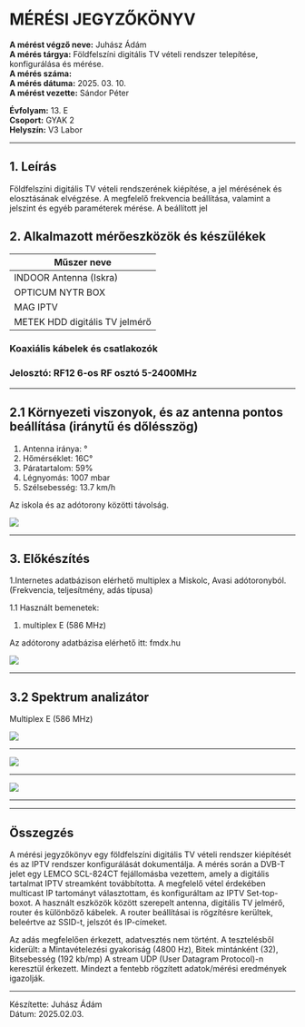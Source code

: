 
# MÉRÉSI JEGYZŐKÖNYV

**A mérést végző neve:** Juhász Ádám   
**A mérés tárgya:** Földfelszíni digitális TV vételi rendszer telepítése, konfigurálása és mérése.    
**A mérés száma:**    
**A mérés dátuma:** 2025. 03. 10.    
**A mérést vezette:** Sándor Péter  

**Évfolyam:** 13. E  
**Csoport:** GYAK 2  
**Helyszín:** V3 Labor  

--------------

## 1. Leírás

Földfelszíni digitális TV vételi rendszerének kiépítése, a jel mérésének és elosztásának elvégzése.
A megfelelő frekvencia beállítása, valamint a jelszint és egyéb paraméterek mérése. A beállított jel


## 2. Alkalmazott mérőeszközök és készülékek

| Műszer neve                                       | 
| ------------------------------------------------- | 
|INDOOR Antenna (Iskra)                             | 
| OPTICUM NYTR BOX                                  |
| MAG IPTV                                          | 
| METEK HDD digitális TV jelmérő                    |


###   Koaxiális kábelek és csatlakozók  
###   Jelosztó: RF12 6-os RF osztó 5-2400MHz

---------------------------------------------------------------------


## 2.1 Környezeti viszonyok, és az antenna pontos beállítása (iránytű és dőlésszög)  

1. Antenna iránya: °    
2. Hőmérséklet: 16C°    
3. Páratartalom: 59%      
4. Légnyomás: 1007 mbar     
5. Szélsebesség: 13.7 km/h

Az iskola és az adótorony közötti távolság.   

<img src="https://github.com/user-attachments/assets/07f635d3-2daa-442c-b126-4b8aa0e34681">


-------------------------------------------------------------

## 3. Előkészítés   

1.Internetes adatbázison elérhető multiplex a Miskolc, Avasi adótoronyból.  
(Frekvencia, teljesítmény, adás típusa) 

1.1 Használt bemenetek:      

1. multiplex E   (586 MHz)


Az adótorony adatbázisa elérhető itt: fmdx.hu    


<img src="https://github.com/user-attachments/assets/4c540d76-9f1b-409f-b305-af0ef7dad8c8">

----------------------------------------------------------------
## 3.2 Spektrum analizátor  

Multiplex E (586 MHz)  


<img src="https://github.com/user-attachments/assets/76cec688-310c-4d13-b891-67b77be2ba9b">


----------------------------------------

<img src="https://github.com/user-attachments/assets/f57188eb-ba2c-495b-8000-c34749912b03">

-----------------------------------------

<img src="https://github.com/user-attachments/assets/b767e702-5bb5-47f6-8ba1-a79b7ead6b11">


--------------------------------


-------------------
## Összegzés

A mérési jegyzőkönyv egy földfelszíni digitális TV vételi rendszer kiépítését és az IPTV rendszer konfigurálását dokumentálja. A mérés során a DVB-T jelet egy LEMCO SCL-824CT fejállomásba vezettem, amely a digitális tartalmat IPTV streamként továbbította. A megfelelő vétel érdekében multicast IP tartományt választottam, és konfiguráltam az IPTV Set-top-boxot. A használt eszközök között szerepelt antenna, digitális TV jelmérő, router és különböző kábelek. A router beállításai is rögzítésre kerültek, beleértve az SSID-t, jelszót és IP-címeket.

Az adás megfelelően érkezett, adatvesztés nem történt. A tesztelésből kiderült: a Mintavételezési gyakoriság (4800 Hz),  Bitek mintánként (32), Bitsebesség (192 kb/mp) A stream UDP (User Datagram Protocol)-n keresztül érkezett.
Mindezt a fentebb rögzített adatok/mérési eredmények igazolják.


---------------------------------------------------------------------


Készítette: Juhász Ádám  
Dátum: 2025.02.03.  
